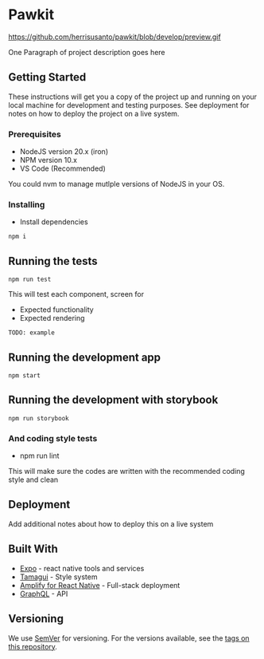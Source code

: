 # Pawkit
https://github.com/herrisusanto/pawkit/blob/develop/preview.gif

One Paragraph of project description goes here

## Getting Started

These instructions will get you a copy of the project up and running on your local machine for development and testing purposes. See deployment for notes on how to deploy the project on a live system.

### Prerequisites

- NodeJS version 20.x (iron)
- NPM version 10.x
- VS Code (Recommended)

You could nvm to manage mutlple versions of NodeJS in your OS.

### Installing

- Install dependencies

```
npm i
```

## Running the tests

```
npm run test
```

This will test each component, screen for
- Expected functionality
- Expected rendering

```
TODO: example
```

## Running the development app

```
npm start
```

## Running the development with storybook

```
npm run storybook
```

### And coding style tests

- npm run lint

This will make sure the codes are written with the recommended coding style and clean

## Deployment

Add additional notes about how to deploy this on a live system

## Built With

* [Expo](https://docs.expo.dev/) - react native tools and services
* [Tamagui](https://tamagui.dev/docs/intro/introduction) - Style system
* [Amplify for React Native](https://docs.amplify.aws/react-native/) - Full-stack deployment
* [GraphQL](https://graphql.org/learn/) - API

## Versioning

We use [SemVer](http://semver.org/) for versioning. For the versions available, see the [tags on this repository](https://github.com/your/project/tags).

